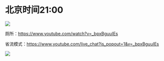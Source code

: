 # 北京时间21:00

<img src="https://z3.ax1x.com/2021/05/25/2S9TS0.gif"></img>

厕所：https://www.youtube.com/watch?v=_bpxBguuIEs

省流模式：https://www.youtube.com/live_chat?is_popout=1&v=_bpxBguuIEs

<img src="https://img.nga.178.com/attachments/mon_202105/25/7nQ2o-l0mrZ17T3cShi-m8.png"></img>